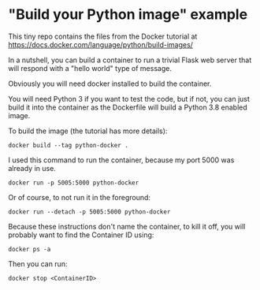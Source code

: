 # "Build your Python image" example

This tiny repo contains the files from the Docker tutorial at https://docs.docker.com/language/python/build-images/

In a nutshell, you can build a container to run a trivial Flask web server that will respond with a "hello world" type of message.

Obviously you will need docker installed to build the container.

You will need Python 3 if you want to test the code, but if not, you can just build it into the container as the Dockerfile will build a Python 3.8 enabled image.

To build the image (the tutorial has more details):

`docker build --tag python-docker .`

I used this command to run the container, because my port 5000 was already in use.

`docker run -p 5005:5000 python-docker`

Or of course, to not run it in the foreground:

`docker run --detach -p 5005:5000 python-docker`

Because these instructions don't name the container, to kill it off, you will probably want to find the Container ID using:

`docker ps -a`

Then you can run:

`docker stop <ContainerID>`
